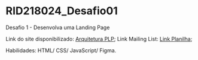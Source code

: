 # RID218024_Desafio01

Desafio 1 - Desenvolva uma Landing Page

Link do site disponibilizado: [Arquitetura PLP](https://arquiteturaplp.netlify.app/);
Link Mailing List: [Link Planilha](https://docs.google.com/spreadsheets/d/1nuc5Pj_XJVUdwX8XcqQEyCka6-6H5Pf_Pp-ZFsW6dsI/edit?gid=0#gid=0);

Habilidades: HTML/ CSS/ JavaScript/ Figma.

